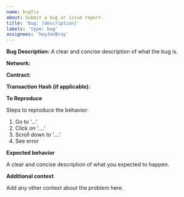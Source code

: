 ```yaml
---
name: bugfix
about: Submit a bug or issue report.
title: 'bug: [description]'
labels: 'type: bug'
assignees: 'heyJonBray'
---
```


**Bug Description:** A clear and concise description of what the bug is.

**Network:**

**Contract:**

**Transaction Hash (if applicable):**

**To Reproduce**

Steps to reproduce the behavior:

1. Go to '...'
2. Click on '....'
3. Scroll down to '....'
4. See error

**Expected behavior**

A clear and concise description of what you expected to happen.

**Additional context**

Add any other context about the problem here.
